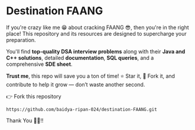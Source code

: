 # Destination FAANG

If you're crazy like me 😁 about cracking FAANG 😎, then you're in the right place! This repository and its resources are designed to supercharge your preparation.

You'll find **top-quality DSA interview problems** along with their **Java and C++ solutions**, detailed **documentation**, **SQL queries**, and a comprehensive **SDE sheet**.

**Trust me**, this repo will save you a ton of time!
⭐ Star it, 🍴 Fork it, and contribute to help it grow — don’t waste another second.

👉 Fork this repository
```
https://github.com/baidya-ripan-024/destination-FAANG.git
```
Thank You 👊🙏!!
